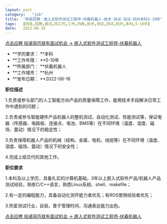 ```yaml
---
layout:	post
category:	"job"
title:	"网易招聘：嵌入式软件测试工程师-伏羲机器人-技术-测试-测试-杭州本科5-10年"
tags:	[网易,招聘,面试,找工作,工作,内推,技术,测试,测试,杭州,本科,5-10年]
date:	2022-06-16
---
```


[点击应聘 投递简历就有面试机会 ->  嵌入式软件测试工程师-伏羲机器人](http://mobile.bole.netease.com/bole/boleDetail?id=40937&employeeId=346f03c3cda5f04c&key=all)



- **学历要求： **本科
- **工作年限： **5-10年
- **所属部门： **伏羲机器人
- **工作城市： **杭州
- **发布日期： **2022-06-16



**职位描述**

1.负责或参与部门的人工智能方向产品的质量保障工作，能用技术手段解决日常工作中遇到的问题；

2.负责或参与智能硬件产品机器人的整机测试、自动化测试、性能测试等，保证电器（传感器、电路板、连接点、电池、BMS等）在不同环境（温度、湿度、磁场、震动）情况下的稳定性；

3.负责保障机器人产品的机械（结构、金属、电机、线缆等）在不同环境（温度、湿度、磁场、震动）情况下的安全性；

4.完成上级交代的其他工作。



**职位要求**

1.本科及以上学历，具备扎实的计算机基础，3年以上嵌入式软件产品/机器人产品测试经验，熟练C/C++语言，熟悉Linux系统、shell、makefile；

2.有一定的编程能力，具备自动化测开能力者优先；有ROS使用经验者优先；

3.热爱测试行业，自驱，善于管理时间，沟通表达能力出色。



[点击应聘 投递简历就有面试机会 ->  嵌入式软件测试工程师-伏羲机器人](http://mobile.bole.netease.com/bole/boleDetail?id=40937&employeeId=346f03c3cda5f04c&key=all)